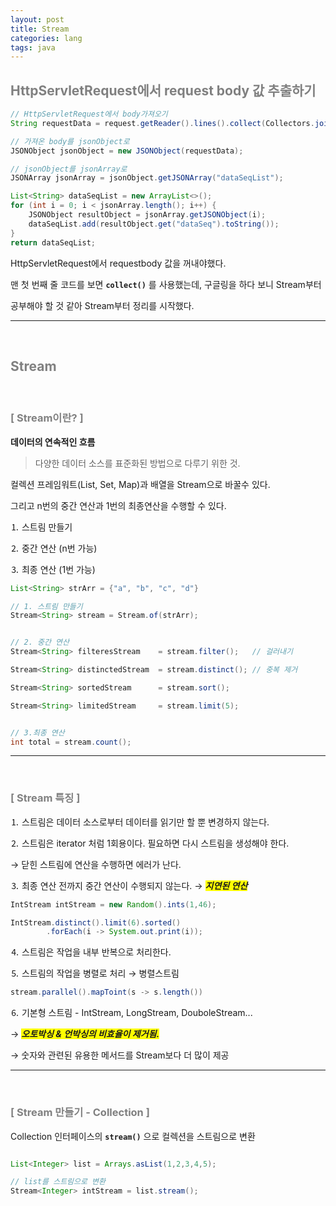 ```yaml
---
layout: post
title: Stream
categories: lang
tags: java
---
```


## <span style="color:gray">HttpServletRequest에서 request body 값 추출하기</span>

```java
// HttpServletRequest에서 body가져오기
String requestData = request.getReader().lines().collect(Collectors.joining());

// 가져온 body를 jsonObject로
JSONObject jsonObject = new JSONObject(requestData);

// jsonObject를 jsonArray로 
JSONArray jsonArray = jsonObject.getJSONArray("dataSeqList");

List<String> dataSeqList = new ArrayList<>();
for (int i = 0; i < jsonArray.length(); i++) {
    JSONObject resultObject = jsonArray.getJSONObject(i);
    dataSeqList.add(resultObject.get("dataSeq").toString());
}
return dataSeqList;
```

HttpServletRequest에서 requestbody 값을 꺼내야했다. 

맨 첫 번째 줄 코드를 보면 **`collect()`** 를 사용했는데, 구글링을 하다 보니 Stream부터

공부해야 할 것 같아 Stream부터 정리를 시작했다.

---

<br>

## <span style="color:gray">Stream</span>

<br>

### <span style="color:gray">[ Stream이란? ]</span>

**데이터의 연속적인 흐름**

> 다양한 데이터 소스를 표준화된 방법으로 다루기 위한 것.

컬렉션 프레임워트(List, Set, Map)과 배열을 Stream으로 바꿀수 있다.

그리고 n번의 중간 연산과 1번의 최종연산을 수행할 수 있다.


⒈ 스트림 만들기

⒉ 중간 연산 (n번 가능)

⒊ 최종 연산 (1번 가능)


```java
List<String> strArr = {"a", "b", "c", "d"}

// 1. 스트림 만들기
Stream<String> stream = Stream.of(strArr);


// 2. 중간 연산 
Stream<String> filteresStream    = stream.filter();   // 걸러내기

Stream<String> distinctedStream  = stream.distinct(); // 중복 제거

Stream<String> sortedStream      = stream.sort();       

Stream<String> limitedStream     = stream.limit(5);


// 3.최종 연산
int total = stream.count();
```

---

<br>

### <span style="color:gray">[ Stream 특징 ]</span>

⒈ 스트림은 데이터 소스로부터 데이터를 읽기만 할 뿐 변경하지 않는다.


⒉ 스트림은 iterator 처럼 1회용이다. 필요하면 다시 스트림을 생성해야 한다.

→ 닫힌 스트림에 연산을 수행하면 에러가 난다.


⒊ 최종 연산 전까지 중간 연산이 수행되지 않는다. → ***<span style="background-color:yellow">지연된 연산</span>***

```java
IntStream intStream = new Random().ints(1,46);

IntStream.distinct().limit(6).sorted()
        .forEach(i -> System.out.print(i));
```

⒋ 스트림은 작업을 내부 반복으로 처리한다.

⒌ 스트림의 작업을 병렬로 처리 → 병렬스트림

```java
stream.parallel().mapToint(s -> s.length())
```

⒍ 기본형 스트림 - IntStream, LongStream, DouboleStream...

→ ***<span style="background-color:yellow">오토박싱 & 언박싱의 비효율이 제거됨.</span>***

→ 숫자와 관련된 유용한 메서드를 Stream<T>보다 더 많이 제공

---

<br>

### <span style="color:gray">[ Stream 만들기 - Collection ]</span>

Collection 인터페이스의 **`stream()`** 으로 컬렉션을 스트림으로 변환

```java

List<Integer> list = Arrays.asList(1,2,3,4,5);

// list를 스트림으로 변환
Stream<Integer> intStream = list.stream();
```